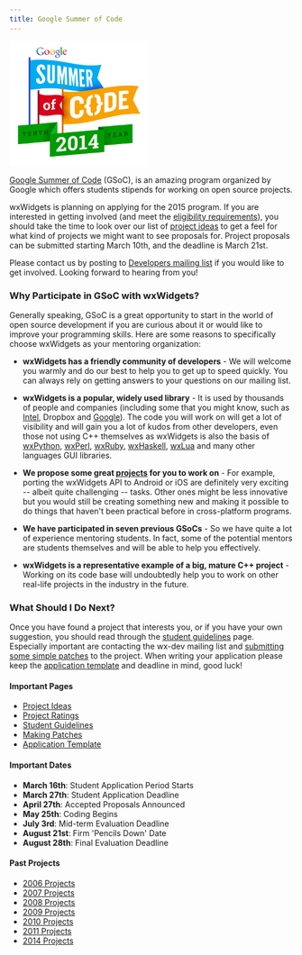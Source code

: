 ```yaml
---
title: Google Summer of Code
---
```


<div class="pull-right">
    <img src="/gsoc/2014/logo.jpg" class="img-responsive" alt="Google Summer of Code 2014">
</div>

[Google Summer of Code][gsoc] (GSoC), is an amazing program organized by Google
which offers students stipends for working on open source projects.

wxWidgets is planning on applying for the 2015 program. If you are interested in
getting involved (and meet the [eligibility requirements][req]), you should
take the time to look over our list of [project ideas](/gsoc/projects/) to get
a feel for what kind of projects we might want to see proposals for. Project
proposals can be submitted starting March 10th, and the deadline is March 21st.

Please contact us by posting to [Developers mailing list][lists] if you would
like to get involved. Looking forward to hearing from you!

[gsoc]: https://developers.google.com/open-source/soc/
[req]: https://www.google-melange.com/gsoc/document/show/gsoc_program/google/gsoc2014/help_page#1._Are_there_any_age_restrictions_on
[lists]: /support/mailing-lists/

### Why Participate in GSoC with wxWidgets?

Generally speaking, GSoC is a great opportunity to start in the world of open
source development if you are curious about it or would like to improve your
programming skills. Here are some reasons to specifically choose wxWidgets as
your mentoring organization:

- **wxWidgets has a friendly community of developers** -
    We will welcome you warmly and do our best to help you to get up to speed
    quickly. You can always rely on getting answers to your questions on
    our mailing list.

- **wxWidgets is a popular, widely used library** -
    It is used by thousands of people and companies (including some that you
    might know, such as [Intel](http://wxwidgets.blogspot.com/2012/08/did-you-know-that-intel-vtune-used.html),
    Dropbox and [Google](https://plus.google.com/+wxwidgets/posts/1ms9xR7nEDD)).
    The code you will work on will get a lot of visibility and will gain
    you a lot of kudos from other developers, even those not using C++
    themselves as wxWidgets is also the basis of
    [wxPython](http://www.wxpython.org/), [wxPerl](http://www.wxperl.it/),
    [wxRuby](http://wxruby.rubyforge.org/wiki/wiki.pl),
    [wxHaskell](http://www.haskell.org/haskellwiki/WxHaskell),
    [wxLua](http://wxlua.sourceforge.net/) and many other languages GUI
    libraries.

- **We propose some great [projects](/gsoc/projects) for you to work on** -
    For example, porting the wxWidgets API to Android or iOS are definitely very
    exciting -- albeit quite challenging -- tasks. Other ones might be less
    innovative but you would still be creating something new and making it
    possible to do things that haven't been practical before in cross-platform
    programs.

- **We have participated in seven previous GSoCs** -
    So we have quite a lot of experience mentoring students. In fact, some of
    the potential mentors are students themselves and will be able to help you
    effectively.

- **wxWidgets is a representative example of a big, mature C++ project** -
    Working on its code base will undoubtedly help you to work on other
    real-life projects in the industry in the future.

### What Should I Do Next?

Once you have found a project that interests you, or if you have your own
suggestion, you should read through the [student guidelines](student-guidelines)
page. Especially important are contacting the wx-dev mailing list and
[submitting some simple patches](making-patches) to the project. When writing
your application please keep the [application template](application-template)
and deadline in mind, good luck!

<div class="row">
  <div class="col-sm-4">
    <h4>Important Pages</h4>
    <p>
      <ul>
        <li><a href="/gsoc/projects/">Project Ideas</a></li>
        <li><a href="/gsoc/project-ratings/">Project Ratings</a></li>
        <li><a href="/gsoc/student-guidelines/">Student Guidelines</a></li>
        <li><a href="/gsoc/making-patches/">Making Patches</a></li>
        <li><a href="/gsoc/application-template/">Application Template</a></li>
      </ul>
    </p>
  </div>
  <div class="col-sm-4">
    <h4>Important Dates</h4>
    <p>
      <ul>
        <li><strong>March 16th</strong>: Student Application Period Starts</li>
        <li><strong>March 27th</strong>: Student Application Deadline</li>
        <li><strong>April 27th</strong>: Accepted Proposals Announced</li>
        <li><strong>May 25th</strong>: Coding Begins</li>
        <li><strong>July 3rd</strong>: Mid-term Evaluation Deadline</li>
        <li><strong>August 21st</strong>: Firm 'Pencils Down' Date</li>
        <li><strong>August 28th</strong>: Final Evaluation Deadline</li>
      </ul>
    </p>
  </div>
  <div class="col-sm-4">
    <h4>Past Projects</h4>
    <p>
      <ul>
        <li><a href="/gsoc/2006/">2006 Projects</a></li>
        <li><a href="/gsoc/2007/">2007 Projects</a></li>
        <li><a href="/gsoc/2008/">2008 Projects</a></li>
        <li><a href="/gsoc/2009/">2009 Projects</a></li>
        <li><a href="/gsoc/2010/">2010 Projects</a></li>
        <li><a href="/gsoc/2011/">2011 Projects</a></li>
        <li><a href="/gsoc/2014/">2014 Projects</a></li>
      </ul>
    </p>
  </div>
</div>
